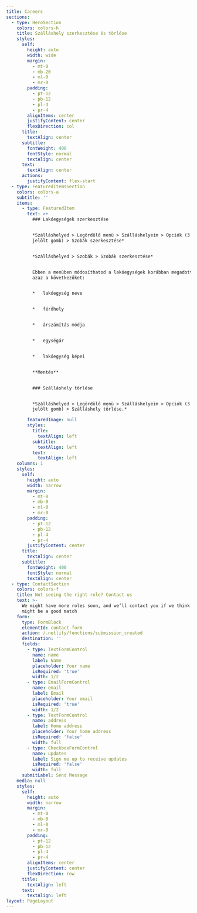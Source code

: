 ```yaml
---
title: Careers
sections:
  - type: HeroSection
    colors: colors-h
    title: Szálláshely szerkesztése és törlése
    styles:
      self:
        height: auto
        width: wide
        margin:
          - mt-0
          - mb-20
          - ml-0
          - mr-0
        padding:
          - pt-12
          - pb-12
          - pl-4
          - pr-4
        alignItems: center
        justifyContent: center
        flexDirection: col
      title:
        textAlign: center
      subtitle:
        fontWeight: 400
        fontStyle: normal
        textAlign: center
      text:
        textAlign: center
      actions:
        justifyContent: flex-start
  - type: FeaturedItemsSection
    colors: colors-a
    subtitle: ''
    items:
      - type: FeaturedItem
        text: >+
          ### Lakóegységek szerkesztése


          *Szálláshelyed > Legördülő menü > Szálláshelyeim > Opciók (3 ponttal
          jelölt gomb) > Szobák szerkesztése*


          *Szálláshelyed > Szobák > Szobák szerkesztése*


          Ebben a menüben módosíthatod a lakóegységek korábban megadott adatait,
          azaz a következőket:


          *   lakóegység neve


          *   férőhely


          *   árszámítás módja


          *   egységár


          *   lakóegység képei


          **Mentés**


          ### Szálláshely törlése


          *Szálláshelyed > Legördülő menü > Szálláshelyeim > Opciók (3 ponttal
          jelölt gomb) > Szálláshely törlése.*

        featuredImage: null
        styles:
          title:
            textAlign: left
          subtitle:
            textAlign: left
          text:
            textAlign: left
    columns: 1
    styles:
      self:
        height: auto
        width: narrow
        margin:
          - mt-0
          - mb-0
          - ml-0
          - mr-0
        padding:
          - pt-12
          - pb-12
          - pl-4
          - pr-4
        justifyContent: center
      title:
        textAlign: center
      subtitle:
        fontWeight: 400
        fontStyle: normal
        textAlign: center
  - type: ContactSection
    colors: colors-f
    title: Not seeing the right role? Contact us
    text: >-
      We might have more roles soon, and we’ll contact you if we think there
      might be a good match
    form:
      type: FormBlock
      elementId: contact-form
      action: /.netlify/functions/submission_created
      destination: ''
      fields:
        - type: TextFormControl
          name: name
          label: Name
          placeholder: Your name
          isRequired: 'true'
          width: 1/2
        - type: EmailFormControl
          name: email
          label: Email
          placeholder: Your email
          isRequired: 'true'
          width: 1/2
        - type: TextFormControl
          name: address
          label: Home address
          placeholder: Your home address
          isRequired: 'false'
          width: full
        - type: CheckboxFormControl
          name: updates
          label: Sign me up to receive updates
          isRequired: 'false'
          width: full
      submitLabel: Send Message
    media: null
    styles:
      self:
        height: auto
        width: narrow
        margin:
          - mt-0
          - mb-0
          - ml-0
          - mr-0
        padding:
          - pt-12
          - pb-12
          - pl-4
          - pr-4
        alignItems: center
        justifyContent: center
        flexDirection: row
      title:
        textAlign: left
      text:
        textAlign: left
layout: PageLayout
---
```

